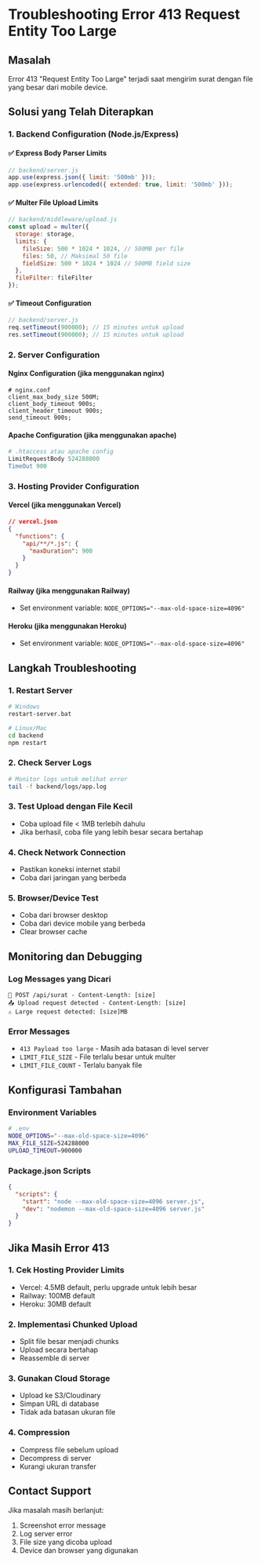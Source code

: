 # Troubleshooting Error 413 Request Entity Too Large

## Masalah
Error 413 "Request Entity Too Large" terjadi saat mengirim surat dengan file yang besar dari mobile device.

## Solusi yang Telah Diterapkan

### 1. Backend Configuration (Node.js/Express)

#### ✅ Express Body Parser Limits
```javascript
// backend/server.js
app.use(express.json({ limit: '500mb' }));
app.use(express.urlencoded({ extended: true, limit: '500mb' }));
```

#### ✅ Multer File Upload Limits
```javascript
// backend/middleware/upload.js
const upload = multer({
  storage: storage,
  limits: {
    fileSize: 500 * 1024 * 1024, // 500MB per file
    files: 50, // Maksimal 50 file
    fieldSize: 500 * 1024 * 1024 // 500MB field size
  },
  fileFilter: fileFilter
});
```

#### ✅ Timeout Configuration
```javascript
// backend/server.js
req.setTimeout(900000); // 15 minutes untuk upload
res.setTimeout(900000); // 15 minutes untuk upload
```

### 2. Server Configuration

#### Nginx Configuration (jika menggunakan nginx)
```nginx
# nginx.conf
client_max_body_size 500M;
client_body_timeout 900s;
client_header_timeout 900s;
send_timeout 900s;
```

#### Apache Configuration (jika menggunakan apache)
```apache
# .htaccess atau apache config
LimitRequestBody 524288000
TimeOut 900
```

### 3. Hosting Provider Configuration

#### Vercel (jika menggunakan Vercel)
```json
// vercel.json
{
  "functions": {
    "api/**/*.js": {
      "maxDuration": 900
    }
  }
}
```

#### Railway (jika menggunakan Railway)
- Set environment variable: `NODE_OPTIONS="--max-old-space-size=4096"`

#### Heroku (jika menggunakan Heroku)
- Set environment variable: `NODE_OPTIONS="--max-old-space-size=4096"`

## Langkah Troubleshooting

### 1. Restart Server
```bash
# Windows
restart-server.bat

# Linux/Mac
cd backend
npm restart
```

### 2. Check Server Logs
```bash
# Monitor logs untuk melihat error
tail -f backend/logs/app.log
```

### 3. Test Upload dengan File Kecil
- Coba upload file < 1MB terlebih dahulu
- Jika berhasil, coba file yang lebih besar secara bertahap

### 4. Check Network Connection
- Pastikan koneksi internet stabil
- Coba dari jaringan yang berbeda

### 5. Browser/Device Test
- Coba dari browser desktop
- Coba dari device mobile yang berbeda
- Clear browser cache

## Monitoring dan Debugging

### Log Messages yang Dicari
```
📨 POST /api/surat - Content-Length: [size]
📤 Upload request detected - Content-Length: [size]
⚠️ Large request detected: [size]MB
```

### Error Messages
- `413 Payload too large` - Masih ada batasan di level server
- `LIMIT_FILE_SIZE` - File terlalu besar untuk multer
- `LIMIT_FILE_COUNT` - Terlalu banyak file

## Konfigurasi Tambahan

### Environment Variables
```bash
# .env
NODE_OPTIONS="--max-old-space-size=4096"
MAX_FILE_SIZE=524288000
UPLOAD_TIMEOUT=900000
```

### Package.json Scripts
```json
{
  "scripts": {
    "start": "node --max-old-space-size=4096 server.js",
    "dev": "nodemon --max-old-space-size=4096 server.js"
  }
}
```

## Jika Masih Error 413

### 1. Cek Hosting Provider Limits
- Vercel: 4.5MB default, perlu upgrade untuk lebih besar
- Railway: 100MB default
- Heroku: 30MB default

### 2. Implementasi Chunked Upload
- Split file besar menjadi chunks
- Upload secara bertahap
- Reassemble di server

### 3. Gunakan Cloud Storage
- Upload ke S3/Cloudinary
- Simpan URL di database
- Tidak ada batasan ukuran file

### 4. Compression
- Compress file sebelum upload
- Decompress di server
- Kurangi ukuran transfer

## Contact Support

Jika masalah masih berlanjut:
1. Screenshot error message
2. Log server error
3. File size yang dicoba upload
4. Device dan browser yang digunakan 